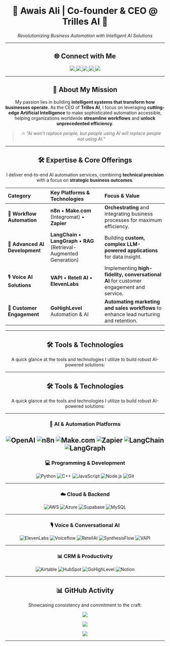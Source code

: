 <div align="center">

# 👋 Awais Ali | Co-founder & CEO @ Trilles AI 🚀

_Revolutionizing Business Automation with Intelligent AI Solutions_


---
## 🌐 Connect with Me  

<p align="center">
  <a href="https://www.linkedin.com/in/awais-ali-93115237b" target="_blank">
    <img src="https://img.shields.io/badge/LinkedIn-%230077B5.svg?&style=for-the-badge&logo=linkedin&logoColor=white" />
  </a>
  <a href="https://trilles.ai" target="_blank">
    <img src="https://img.shields.io/badge/🌐%20Website-4285F4?style=for-the-badge&logo=google-chrome&logoColor=white" />
  </a>
  <a href="https://www.upwork.com/" target="_blank">
    <img src="https://img.shields.io/badge/Upwork-6FDA44?style=for-the-badge&logo=upwork&logoColor=white" />
  </a>
  <a href="https://x.com/AwaisAli181673?t=bskYe_eWa_wk60Qvei4qzg&s=09" target="_blank">
    <img src="https://img.shields.io/badge/X-000000?style=for-the-badge&logo=x&logoColor=white" />
  </a>
  <a href="mailto:awaisstudent1687@gmail.com">
    <img src="https://img.shields.io/badge/Email-D14836?style=for-the-badge&logo=gmail&logoColor=white" />
  </a>
</p>

---
## 🌟 About My Mission

My passion lies in building **intelligent systems that transform how businesses operate**. As the CEO of **Trilles AI**, I focus on leveraging **cutting-edge Artificial Intelligence** to make sophisticated automation accessible, helping organizations worldwide **streamline workflows** and **unlock unprecedented efficiency**.

> 🔥 *“AI won’t replace people, but people using AI will replace people not using AI.”*

---

## 🛠️ Expertise & Core Offerings

I deliver end-to-end AI automation services, combining **technical precision** with a focus on **strategic business outcomes**.

| Category | Key Platforms & Technologies | Focus & Value |
| :--- | :--- | :--- |
| 🤖 **Workflow Automation** | **n8n** • **Make.com** (Integromat) • **Zapier** | **Orchestrating** and integrating business processes for maximum efficiency. |
| 🧠 **Advanced AI Development** | **LangChain** • **LangGraph** • **RAG** (Retrieval-Augmented Generation) | Building **custom, complex LLM-powered applications** for data insight. |
| 🎙️ **Voice AI Solutions** | **VAPI** • **Retell AI** • **ElevenLabs** | Implementing **high-fidelity, conversational AI** for customer engagement and service. |
| 💬 **Customer Engagement** | **GoHighLevel** Automation & AI | **Automating marketing and sales workflows** to enhance lead nurturing and retention. |

---

## 🛠️ Tools & Technologies  

A quick glance at the tools and technologies I utilize to build robust AI-powered solutions:  

---
## 🛠️ Tools & Technologies  

A quick glance at the tools and technologies I utilize to build robust AI-powered solutions:  

---

### 🤖 AI & Automation Platforms  
![OpenAI](https://img.shields.io/badge/OpenAI-%23412991.svg?style=for-the-badge&logo=openai&logoColor=white) ![n8n](https://img.shields.io/badge/n8n-%23E31C5F.svg?style=for-the-badge&logo=n8n&logoColor=white) ![Make.com](https://img.shields.io/badge/Make.com-%230078D7.svg?style=for-the-badge&logo=make&logoColor=white) ![Zapier](https://img.shields.io/badge/Zapier-%23FF4A00.svg?style=for-the-badge&logo=zapier&logoColor=white) ![LangChain](https://img.shields.io/badge/LangChain-%2300A67E.svg?style=for-the-badge&logo=chainlink&logoColor=white) ![LangGraph](https://img.shields.io/badge/LangGraph-%23121011.svg?style=for-the-badge&logo=graph&logoColor=white) 
---

### 💻 Programming & Development  
![Python](https://img.shields.io/badge/python-3670A0?style=for-the-badge&logo=python&logoColor=ffdd54) ![C++](https://img.shields.io/badge/c++-%2300599C.svg?style=for-the-badge&logo=c%2B%2B&logoColor=white) ![JavaScript](https://img.shields.io/badge/javascript-%23323330.svg?style=for-the-badge&logo=javascript&logoColor=%23F7DF1E) ![Node.js](https://img.shields.io/badge/node.js-6DA55F?style=for-the-badge&logo=node.js&logoColor=white) ![Git](https://img.shields.io/badge/git-%23F05033.svg?style=for-the-badge&logo=git&logoColor=white)  

---

### ☁️ Cloud & Backend  
![AWS](https://img.shields.io/badge/AWS-%23FF9900.svg?style=for-the-badge&logo=amazon-aws&logoColor=white) ![Azure](https://img.shields.io/badge/azure-%230072C6.svg?style=for-the-badge&logo=microsoftazure&logoColor=white) ![Supabase](https://img.shields.io/badge/Supabase-%233FCF8E.svg?style=for-the-badge&logo=supabase&logoColor=white) ![MySQL](https://img.shields.io/badge/mysql-4479A1.svg?style=for-the-badge&logo=mysql&logoColor=white)  

---

### 🎙️ Voice & Conversational AI  
![ElevenLabs](https://img.shields.io/badge/ElevenLabs-%23FF6F00.svg?style=for-the-badge&logo=elevenlabs&logoColor=white) ![Voiceflow](https://img.shields.io/badge/Voiceflow-%230072C6.svg?style=for-the-badge&logo=voicemod&logoColor=white) ![RetellAI](https://img.shields.io/badge/RetellAI-%23000000.svg?style=for-the-badge&logo=googleassistant&logoColor=white) ![SynthesisFlow](https://img.shields.io/badge/SynthesisFlow-%23F24E1E.svg?style=for-the-badge&logo=google-voice&logoColor=white)  ![VAPI](https://img.shields.io/badge/VAPI-%23000000.svg?style=for-the-badge&logo=voipdotms&logoColor=white)  

---

### 📊 CRM & Productivity  
![Airtable](https://img.shields.io/badge/Airtable-%23FFCF00.svg?style=for-the-badge&logo=airtable&logoColor=black) ![HubSpot](https://img.shields.io/badge/HubSpot-%23FF7A59.svg?style=for-the-badge&logo=hubspot&logoColor=white) ![GoHighLevel](https://img.shields.io/badge/GoHighLevel-%232C7BE5.svg?style=for-the-badge&logo=high&logoColor=white) ![Notion](https://img.shields.io/badge/Notion-%23000000.svg?style=for-the-badge&logo=notion&logoColor=white)  

---

## 📊 GitHub Activity

Showcasing consistency and commitment to the craft:

<div align="center">
  
  ![](https://github-readme-stats.vercel.app/api?username=Awaisali36&theme=swift&hide_border=true&show_icons=true&include_all_commits=true&count_private=true)
  
  ![](https://nirzak-streak-stats.vercel.app/?user=Awaisali36&theme=swift&hide_border=true)
  
  ![](https://github-readme-stats.vercel.app/api/top-langs/?username=Awaisali36&theme=swift&hide_border=true&layout=compact)
</div>

---
